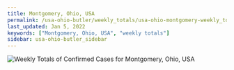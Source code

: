 ```yaml
---
title: Montgomery, Ohio, USA
permalink: /usa-ohio-butler/weekly_totals/usa-ohio-montgomery-weekly_totals.html
last_updated: Jan 5, 2022
keywords: ["Montgomery, Ohio, USA", "weekly totals"]
sidebar: usa-ohio-butler_sidebar
---
```


![Weekly Totals of Confirmed Cases for Montgomery, Ohio, USA](/covid_tracker/images/graphs/usa-ohio-montgomery-weekly_totals_graph.png)
